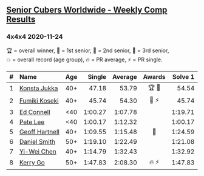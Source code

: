 <style>table {white-space: nowrap;}</style>
<link rel="stylesheet" type="text/css" href="/scw-comp/css/flags.css" />

## [Senior Cubers Worldwide - Weekly Comp Results](/scw-comp/results/)
### 4x4x4 2020-11-24

<span style="white-space: nowrap;">🏆 = overall winner</span>, <span style="white-space: nowrap;">🥇 = 1st senior</span>, <span style="white-space: nowrap;">🥈 = 2nd senior</span>, <span style="white-space: nowrap;">🥉 = 3rd senior</span>, <span style="white-space: nowrap;">💥 = overall record (age group)</span>, <span style="white-space: nowrap;">🔥 = PR average</span>, <span style="white-space: nowrap;">⚡ = PR single</span>.

| # | Name | Age | Single | Average | Awards | Solve 1 | Solve 2 | Solve 3 | Solve 4 | Solve 5 | Video |
| :--: | :-- | :--: | --: | --: | :--: | --: | --: | --: | --: | --: | :-- |
| 1 | [Konsta Jukka](../../persons/konsta_jukka/444.md) | 40+ | 47.18 | 53.79 | 🏆 🥇 | 54.54 | 47.18 | 51.84 | 57.74 | 55.00 | [Desktop](https://www.facebook.com/events/383885642947563/permalink/388664202469707) / [Mobile](https://m.facebook.com/events/383885642947563?view=permalink&id=388664202469707) |
| 2 | [Fumiki Koseki](../../persons/fumiki_koseki/444.md) | 40+ | 45.74 | 54.30 | 🥈 ⚡ | 45.74 | 53.92 | 56.50 | 52.47 | 59.49 | [Desktop](https://www.facebook.com/events/383885642947563/permalink/388329845836476) / [Mobile](https://m.facebook.com/events/383885642947563?view=permalink&id=388329845836476) |
| 3 | [Ed Connell](../../persons/ed_connell/444.md) | <40 | 1:00.27 | 1:07.78 |  | 1:19.71 | 1:16.52 | 1:02.98 | 1:03.83 | 1:00.27 | [Desktop](https://www.facebook.com/events/383885642947563/permalink/388119662524161) / [Mobile](https://m.facebook.com/events/383885642947563?view=permalink&id=388119662524161) |
| 4 | [Pete Lee](../../persons/pete_lee/444.md) | <40 | 1:00.17 | 1:12.32 |  | 1:00.17 | 1:20.21 | 1:13.00 | 1:08.59 | 1:15.37 | [Desktop](https://www.facebook.com/events/383885642947563/permalink/387160735953387) / [Mobile](https://m.facebook.com/events/383885642947563?view=permalink&id=387160735953387) |
| 5 | [Geoff Hartnell](../../persons/geoff_hartnell/444.md) | 40+ | 1:09.55 | 1:15.48 | 🥉 | 1:24.59 | 1:09.55 | 1:20.85 | 1:11.65 | 1:13.95 | [Desktop](https://www.facebook.com/events/383885642947563/permalink/386618572674270) / [Mobile](https://m.facebook.com/events/383885642947563?view=permalink&id=386618572674270) |
| 6 | [Daniel Smith](../../persons/daniel_smith/444.md) | 50+ | 1:19.10 | 1:22.49 |  | 1:21.08 | 1:21.51 | 1:19.10 | 1:31.26 | 1:24.88 | [Desktop](https://www.facebook.com/events/383885642947563/permalink/388199112516216) / [Mobile](https://m.facebook.com/events/383885642947563?view=permalink&id=388199112516216) |
| 7 | [Yi-Wei Chen](../../persons/yi_wei_chen/444.md) | 40+ | 1:14.79 | 1:32.43 |  | 1:32.92 | 1:36.85 | 1:14.79 | 1:40.52 | 1:27.51 | [Desktop](https://www.facebook.com/events/383885642947563/permalink/386365896032871) / [Mobile](https://m.facebook.com/events/383885642947563?view=permalink&id=386365896032871) |
| 8 | [Kerry Go](../../persons/kerry_go/444.md) | 50+ | 1:47.83 | 2:08.30 | 🔥 ⚡ | 1:47.83 | 2:19.82 | 2:17.25 | DNS | DNS | [Desktop](https://www.facebook.com/kerrygo/videos/10221136662260424) / [Mobile](https://m.facebook.com/kerrygo/videos/10221136662260424) |

<!-- Global site tag (gtag.js) - Google Analytics -->
<script async src="https://www.googletagmanager.com/gtag/js?id=UA-86348435-3"></script>
<script>window.dataLayer = window.dataLayer || []; function gtag() {dataLayer.push(arguments);} gtag('js', new Date()); gtag('config', 'UA-86348435-3');</script>
